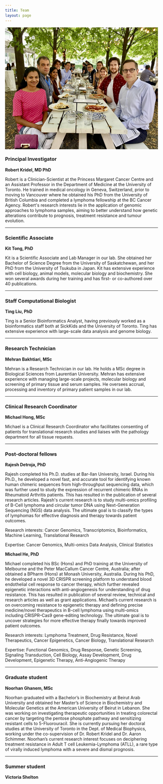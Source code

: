 ```yaml
---
title: Team
layout: page
---
```


<img align="center" src="/img/Team.jpeg" height="400">

### Principal Investigator

**Robert Kridel, MD PhD**

Robert is a Clinician-Scientist at the Princess Margaret Cancer Centre and an Assistant Professor in the Department of Medicine at the University of Toronto. He trained in medical oncology in Geneva, Switzerland, prior to moving to Vancouver where he obtained his PhD from the University of British Columbia and completed a lymphoma fellowship at the BC Cancer Agency. Robert's research interests lie in the application of genomic approaches to lymphoma samples, aiming to better understand how genetic alterations contribute to prognosis, treatment resistance and tumour evolution.

---

### Scientific Associate

**Kit Tong, PhD**

Kit is a Scientific Associate and Lab Manager in our lab. She obtained her Bachelor of Science Degree from the University of Saskatchewan, and her PhD from the University of Tsukuba in Japan. Kit has extensive experience with cell biology, animal models, molecular biology and biochemistry. She won several awards during her training and has first- or co-authored over 40 publications.

---

### Staff Computational Biologist

**Ting Liu, PhD**

Ting is a Senior Bioinformatics Analyst, having previously worked as a bioinformatics staff both at SickKids and the University of Toronto. Ting has extensive experience with large-scale data analysis and genome biology.

---

### Research Technician

**Mehran Bakhtiari, MSc**

Mehran is a Research Technician in our lab. He holds a MSc degree in Biological Sciences from Laurentian University. Mehran has extensive experience with managing large-scale projects, molecular biology and screening of primary tissue and serum samples. He oversees accrual, processing and inventory of primary patient samples in our lab.

---

### Clinical Research Coordinator

**Michael Hong, MSc**

Michael is a Clinical Research Coordinator who facilitates consenting of patients for translational research studies and liaises with the pathology department for all tissue requests.

---

### Post-doctoral fellows

**Rajesh Detroja, PhD**

Rajesh completed his Ph.D. studies at Bar-Ilan University, Israel. During his Ph.D., he developed a novel fast, and accurate tool for identifying known human chimeric sequences from high-throughput sequencing data, which was further used to study the expression of recurrent chimeric RNAs in Rheumatoid Arthritis patients. This has resulted in the publication of several research articles. Rajesh's current research is to study multi-omics profiling of B-Cell lymphoma and circular tumor DNA using Next-Generation Sequencing (NGS) data analysis. The ultimate goal is to classify the types of lymphomas for effective diagnosis and therapy towards patient outcomes.

Research interests: Cancer Genomics, Transcriptomics, Bioinformatics, Machine Learning, Translational Research

Expertise: Cancer Genomics, Multi-omics Data Analysis, Clinical Statistics

**Michael He, PhD**

Michael completed his BSc (Hons) and PhD training at the University of Melbourne and the Peter MacCallum Cancer Centre, Australia; after obtained a BPharm (Hons) at Monash University, Australia. During his PhD, he developed a novel 3D CRISPR screening platform to understand blood endothelial cell response to cancer therapy, which further revealed epigenetic interactions with anti-angiogenesis for understanding of drug resistance. This has resulted in publication of several review, technical and research articles as well as grant applications. Michael’s current research is on overcoming resistance to epigenetic therapy and defining precise medicine/novel therapeutics in B-cell lymphoma using multi-omics including CRISPR–Cas9 gene-editing technology. The ultimate goal is to uncover strategies for more effective therapy finally towards improved patient outcomes.

Research interests: Lymphoma Treatment, Drug Resistance, Novel Therapeutics, Cancer Epigenetics, Cancer Biology, Translational Research

Expertise: Functional Genomics, Drug Response, Genetic Screening, Signaling Transduction, Cell Biology, Assay Development, Drug Development, Epigenetic Therapy, Anti-Angiogenic Therapy

---

### Graduate student

**Noorhan Ghanem, MSc**

Noorhan graduated with a Bachelor’s in Biochemistry at Beirut Arab University and obtained her Master’s of Science in Biochemistry and Molecular Genetics at the American University of Beirut in Lebanon. She was working on investigating therapeutic opportunities in treating colorectal cancer by targeting the pentose phosphate pathway and sensitizing resistant cells to 5-Fluorouracil. She is currently pursuing her doctoral studies at the University of Toronto in the Dept. of Medical Biophysics, working under the co-supervision of Dr. Robert Kridel and Dr. Aaron Schimmer. Noorhan’s current research interest focuses on deciphering treatment resistance in Adult T cell Leukemia-Lymphoma (ATLL), a rare type of virally induced lymphoma with a severe and dismal prognosis.

---

### Summer student

**Victoria Shelton**

